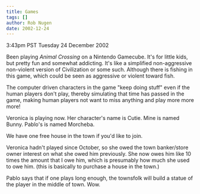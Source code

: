 ```yaml
---
title: Games
tags: []
author: Rob Nugen
date: 2002-12-24
---
```


<p class=date>3:43pm PST Tuesday 24 December 2002</p>

<p>Been playing <em>Animal Crossing</em> on a Nintendo Gamecube.  It's
for little kids, but pretty fun and somewhat addicting.  It's like a
simplified non-aggressive non-violent version of Civilization or some
such.  Although there is fishing in this game, which could be seen as
aggressive or violent toward fish.</p>

<p>The computer driven characters in the game "keep doing stuff" even
if the human players don't play, thereby simulating that time has
passed in the game, making human players not want to miss anything and
play more more more!</p>

<p>Veronica is playing now.  Her character's name is Cutie.  Mine is
named Bunny.  Pablo's is named Morcheba.</p>

<p>We have one free house in the town if you'd like to join.</p>

<p>Veronica hadn't played since October, so she owed the town
banker/store owner interest on what she owed him previously.  She now
owes him like 10 times the amount that I owe him, which is presumably
how much she used to owe him.  (this is basically to purchase a house
in the town.)</p>

<p>Pablo says that if one plays long enough, the townsfolk will build
a statue of the player in the middle of town.  Wow.</p>
